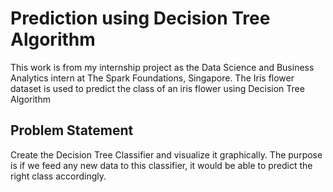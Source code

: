 # Prediction using Decision Tree Algorithm
This work is from my internship project as the Data Science and Business Analytics intern at The Spark Foundations, Singapore.
The Iris flower dataset is used to predict the class of an iris flower using Decision Tree Algorithm

## Problem Statement
Create the Decision Tree Classifier and visualize it graphically.
The purpose is if we feed any new data to this classifier, it would be able to predict the right class accordingly.
